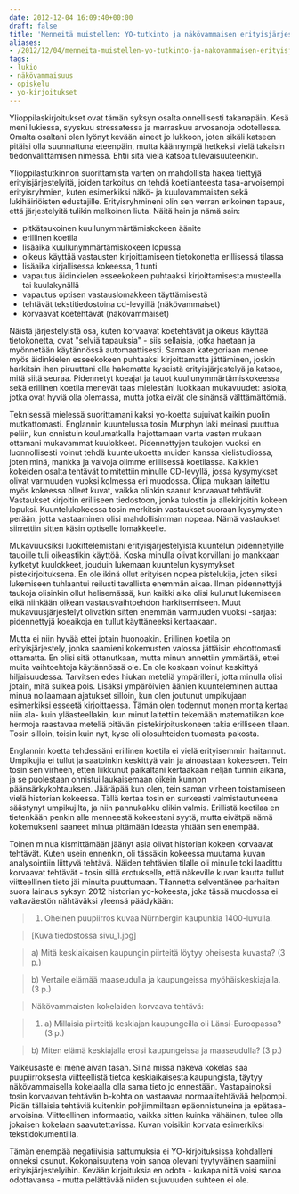 ```yaml
---
date: 2012-12-04 16:09:40+00:00
draft: false
title: 'Menneitä muistellen: YO-tutkinto ja näkövammaisen erityisjärjestelyt'
aliases:
- /2012/12/04/menneita-muistellen-yo-tutkinto-ja-nakovammaisen-erityisjarjestelyt/
tags:
- lukio
- näkövammaisuus
- opiskelu
- yo-kirjoitukset
---
```


Ylioppilaskirjoitukset ovat tämän syksyn osalta onnellisesti takanapäin. Kesä meni lukiessa, syyskuu stressatessa ja marraskuu arvosanoja odotellessa. Omalta osaltani olen lyönyt kevään aineet jo lukkoon, joten sikäli katseen pitäisi olla suunnattuna eteenpäin, mutta käännympä hetkeksi vielä takaisin tiedonvälittämisen nimessä. Ehtii sitä vielä katsoa tulevaisuuteenkin.<!--more-->

Ylioppilastutkinnon suorittamista varten on mahdollista hakea tiettyjä erityisjärjestelyitä, joiden tarkoitus on tehdä koetilanteesta tasa-arvoisempi erityisryhmien, kuten esimerkiksi näkö- ja kuulovammaisten sekä lukihäiriöisten edustajille. Erityisryhmineni olin sen verran erikoinen tapaus, että järjestelyitä tulikin melkoinen liuta. Näitä hain ja nämä sain:

  * pitkätaukoinen kuullunymmärtämiskokeen äänite
  * erillinen koetila
  * lisäaika kuullunymmärtämiskokeen lopussa
  * oikeus käyttää vastausten kirjoittamiseen tietokonetta erillisessä tilassa
  * lisäaika kirjallisessa kokeessa, 1 tunti
  * vapautus äidinkielen esseekokeen puhtaaksi kirjoittamisesta musteella tai kuulakynällä
  * vapautus optisen vastauslomakkeen täyttämisestä
  * tehtävät tekstitiedostoina cd-levyillä (näkövammaiset)
  * korvaavat koetehtävät (näkövammaiset)

Näistä järjestelyistä osa, kuten korvaavat koetehtävät ja oikeus käyttää tietokonetta, ovat "selviä tapauksia" - siis sellaisia, jotka haetaan ja myönnetään käytännössä automaattisesti. Samaan kategoriaan menee myös äidinkielen esseekokeen puhtaaksi kirjoittamatta jättäminen, joskin harkitsin ihan piruuttani olla hakematta kyseistä erityisjärjestelyä ja katsoa, mitä siitä seuraa. Pidennetyt koeajat ja tauot kuullunymmärtämiskokeessa sekä erillinen koetila menevät taas mielestäni luokkaan mukavuudet: asioita, jotka ovat hyviä olla olemassa, mutta jotka eivät ole sinänsä välttämättömiä.

Teknisessä mielessä suorittamani kaksi yo-koetta sujuivat kaikin puolin mutkattomasti. Englannin kuuntelussa tosin Murphyn laki meinasi puuttua peliin, kun onnistuin koulumatkalla hajottamaan varta vasten mukaan ottamani mukavammat kuulokkeet. Pidennettyjen taukojen vuoksi en luonnollisesti voinut tehdä kuuntelukoetta muiden kanssa kielistudiossa, joten minä, mankka ja valvoja olimme erillisessä koetilassa. Kaikkien kokeiden osalta tehtävät toimitettiin minulle CD-levyllä, jossa kysymykset olivat varmuuden vuoksi kolmessa eri muodossa. Olipa mukaan laitettu myös kokeessa olleet kuvat, vaikka olinkin saanut korvaavat tehtävät. Vastaukset kirjoitin erilliseen tiedostoon, jonka tulostin ja allekirjoitin kokeen lopuksi. Kuuntelukokeessa tosin merkitsin vastaukset suoraan kysymysten perään, jotta vastaaminen olisi mahdollisimman nopeaa. Nämä vastaukset siirrettiin sitten käsin optiselle lomakkeelle.

Mukavuuksiksi luokittelemistani erityisjärjestelyistä kuuntelun pidennetyille tauoille tuli oikeastikin käyttöä. Koska minulla olivat korvillani jo mankkaan kytketyt kuulokkeet, jouduin lukemaan kuuntelun kysymykset pistekirjoituksena. En ole ikinä ollut erityisen nopea pistelukija, joten siksi lukemiseen tuhlaantui reilusti tavallista enemmän aikaa. Ilman pidennettyjä taukoja olisinkin ollut helisemässä, kun kaikki aika olisi kulunut lukemiseen eikä niinkään oikean vastausvaihtoehdon harkitsemiseen. Muut mukavuusjärjestelyt olivatkin sitten enemmän varmuuden vuoksi -sarjaa: pidennettyjä koeaikoja en tullut käyttäneeksi kertaakaan.

Mutta ei niin hyvää ettei jotain huonoakin. Erillinen koetila on erityisjärjestely, jonka saamieni kokemusten valossa jättäisin ehdottomasti ottamatta. En olisi sitä ottanutkaan, mutta minun annettiin ymmärtää, ettei muita vaihtoehtoja käytännössä ole. En ole koskaan voinut keskittyä hiljaisuudessa. Tarvitsen edes hiukan meteliä ympärilleni, jotta minulla olisi jotain, mitä sulkea pois. Lisäksi ympäröivien äänien kuunteleminen auttaa minua nollaamaan ajatukset silloin, kun olen joutunut umpikujaan esimerkiksi esseetä kirjoittaessa. Tämän olen todennut monen monta kertaa niin ala- kuin yläasteellakin, kun minut laitettiin tekemään matematiikan koe hermoja raastavaa meteliä pitävän pistekirjoituskoneen takia erilliseen tilaan. Tosin silloin, toisin kuin nyt, kyse oli olosuhteiden tuomasta pakosta.

Englannin koetta tehdessäni erillinen koetila ei vielä erityisemmin haitannut. Umpikujia ei tullut ja saatoinkin keskittyä vain ja ainoastaan kokeeseen. Tein tosin sen virheen, etten liikkunut paikaltani kertaakaan neljän tunnin aikana, ja se puolestaan onnistui laukaisemaan oikein kunnon päänsärkykohtauksen. Jääräpää kun olen, tein saman virheen toistamiseen vielä historian kokeessa. Tällä kertaa tosin en surkeasti valmistautuneena säästynyt umpikujilta, ja niin pannukakku olikin valmis. Erillistä koetilaa en tietenkään penkin alle menneestä kokeestani syytä, mutta eivätpä nämä kokemukseni saaneet minua pitämään ideasta yhtään sen enempää.

Toinen minua kismittämään jäänyt asia olivat historian kokeen korvaavat tehtävät. Kuten usein ennenkin, oli tässäkin kokeessa muutama kuvan analysointiin liittyvä tehtävä. Näiden tehtävien tilalle oli minulle toki laadittu korvaavat tehtävät - tosin sillä erotuksella, että näkeville kuvan kautta tullut viitteellinen tieto jäi minulta puuttumaan. Tilannetta selventänee parhaiten suora lainaus syksyn 2012 historian yo-kokeesta, joka tässä muodossa ei valtaväestön nähtäväksi yleensä päädykään:

> 1. Oheinen puupiirros kuvaa Nürnbergin kaupunkia 1400-luvulla.

> [Kuva tiedostossa sivu_1.jpg]

> a) Mitä keskiaikaisen kaupungin piirteitä löytyy oheisesta kuvasta? (3 p.)  

> b) Vertaile elämää maaseudulla ja kaupungeissa myöhäiskeskiajalla. (3 p.)

> Näkövammaisten kokelaiden korvaava tehtävä:

> 1. a) Millaisia piirteitä keskiajan kaupungeilla oli Länsi-Euroopassa? (3 p.)

> b) Miten elämä keskiajalla erosi kaupungeissa ja maaseudulla? (3 p.)

Vaikeusaste ei mene aivan tasan. Siinä missä näkevä kokelas saa puupiirroksesta viitteellistä tietoa keskiaikaisesta kaupungista, täytyy näkövammaisella kokelaalla olla sama tieto jo ennestään. Vastapainoksi tosin korvaavan tehtävän b-kohta on vastaavaa normaalitehtävää helpompi. Pidän tällaisia tehtäviä kuitenkin pohjimmiltaan epäonnistuneina ja epätasa-arvoisina. Viitteellinen informaatio, vaikka sitten kuinka vähäinen, tulee olla jokaisen kokelaan saavutettavissa. Kuvan voisikin korvata esimerkiksi tekstidokumentilla.

Tämän enempää negatiivisia sattumuksia ei YO-kirjoituksissa kohdalleni onneksi osunut. Kokonaisuutena voin sanoa olevani tyytyväinen saamiini erityisjärjestelyihin. Kevään kirjoituksia en odota - kukapa niitä voisi sanoa odottavansa - mutta pelättävää niiden sujuvuuden suhteen ei ole.
